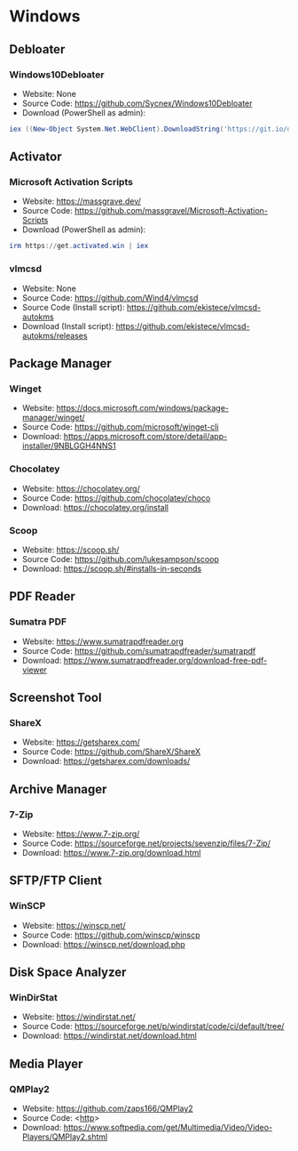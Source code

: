 # Windows

## Debloater
### Windows10Debloater
- Website: None
- Source Code: <https://github.com/Sycnex/Windows10Debloater>
- Download (PowerShell as admin):
```powershell
iex ((New-Object System.Net.WebClient).DownloadString('https://git.io/debloat'))
```

## Activator
### Microsoft Activation Scripts
- Website: <https://massgrave.dev/>
- Source Code: <https://github.com/massgravel/Microsoft-Activation-Scripts>
- Download (PowerShell as admin):
```powershell
irm https://get.activated.win | iex
```

### vlmcsd
- Website: None
- Source Code: <https://github.com/Wind4/vlmcsd>
- Source Code (Install script): <https://github.com/ekistece/vlmcsd-autokms>
- Download (Install script): <https://github.com/ekistece/vlmcsd-autokms/releases>

## Package Manager
### Winget
- Website: <https://docs.microsoft.com/windows/package-manager/winget/>
- Source Code: <https://github.com/microsoft/winget-cli>
- Download: <https://apps.microsoft.com/store/detail/app-installer/9NBLGGH4NNS1>

### Chocolatey
- Website: <https://chocolatey.org/>
- Source Code: <https://github.com/chocolatey/choco>
- Download: <https://chocolatey.org/install>

### Scoop
- Website: <https://scoop.sh/>
- Source Code: <https://github.com/lukesampson/scoop>
- Download: <https://scoop.sh/#installs-in-seconds>

## PDF Reader
### Sumatra PDF
- Website: <https://www.sumatrapdfreader.org>
- Source Code: <https://github.com/sumatrapdfreader/sumatrapdf>
- Download: <https://www.sumatrapdfreader.org/download-free-pdf-viewer>

## Screenshot Tool
### ShareX
- Website: <https://getsharex.com/>
- Source Code: <https://github.com/ShareX/ShareX>
- Download: <https://getsharex.com/downloads/>

## Archive Manager
### 7-Zip
- Website: <https://www.7-zip.org/>
- Source Code: <https://sourceforge.net/projects/sevenzip/files/7-Zip/>
- Download: <https://www.7-zip.org/download.html>

## SFTP/FTP Client
### WinSCP
- Website: <https://winscp.net/>
- Source Code: <https://github.com/winscp/winscp>
- Download: <https://winscp.net/download.php>

## Disk Space Analyzer
### WinDirStat
- Website: <https://windirstat.net/>
- Source Code: <https://sourceforge.net/p/windirstat/code/ci/default/tree/>
- Download: <https://windirstat.net/download.html>

## Media Player
### QMPlay2
- Website: <https://github.com/zaps166/QMPlay2>
- Source Code: <[http](https://github.com/zaps166/QMPlay2)>
- Download: <https://www.softpedia.com/get/Multimedia/Video/Video-Players/QMPlay2.shtml>
